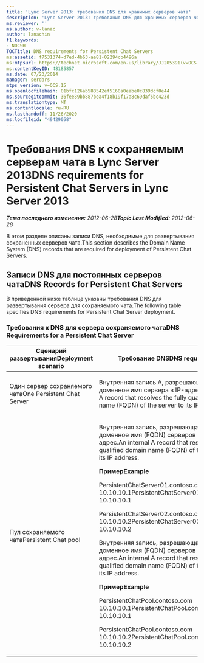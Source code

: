 ```yaml
---
title: 'Lync Server 2013: требования DNS для хранимых серверов чата'
description: 'Lync Server 2013: требования DNS для хранимых серверов чата.'
ms.reviewer: ''
ms.author: v-lanac
author: lanachin
f1.keywords:
- NOCSH
TOCTitle: DNS requirements for Persistent Chat Servers
ms:assetid: f7531374-d7ed-4b63-ae81-02294cb4496a
ms:mtpsurl: https://technet.microsoft.com/en-us/library/JJ205391(v=OCS.15)
ms:contentKeyID: 48185857
ms.date: 07/23/2014
manager: serdars
mtps_version: v=OCS.15
ms.openlocfilehash: 01bfc126ab588542ef5160a0eabe0c839dcf0e44
ms.sourcegitcommit: 36fee89bb887bea4f18b19f17a8c69daf5bc423d
ms.translationtype: MT
ms.contentlocale: ru-RU
ms.lasthandoff: 11/26/2020
ms.locfileid: "49429058"
---
```

# <a name="dns-requirements-for-persistent-chat-servers-in-lync-server-2013"></a><span data-ttu-id="0409c-103">Требования DNS к сохраняемым серверам чата в Lync Server 2013</span><span class="sxs-lookup"><span data-stu-id="0409c-103">DNS requirements for Persistent Chat Servers in Lync Server 2013</span></span>

<div data-xmlns="http://www.w3.org/1999/xhtml">

<div class="topic" data-xmlns="http://www.w3.org/1999/xhtml" data-msxsl="urn:schemas-microsoft-com:xslt" data-cs="https://msdn.microsoft.com/">

<div data-asp="https://msdn2.microsoft.com/asp">



</div>

<div id="mainSection">

<div id="mainBody"><span data-ttu-id="0409c-104">

<span> </span></span><span class="sxs-lookup"><span data-stu-id="0409c-104">

<span> </span></span></span>

<span data-ttu-id="0409c-105">_**Тема последнего изменения:** 2012-06-28_</span><span class="sxs-lookup"><span data-stu-id="0409c-105">_**Topic Last Modified:** 2012-06-28_</span></span>

<span data-ttu-id="0409c-106">В этом разделе описаны записи DNS, необходимые для развертывания сохраненных серверов чата.</span><span class="sxs-lookup"><span data-stu-id="0409c-106">This section describes the Domain Name System (DNS) records that are required for deployment of Persistent Chat Servers.</span></span>

<div>

## <a name="dns-records-for-persistent-chat-servers"></a><span data-ttu-id="0409c-107">Записи DNS для постоянных серверов чата</span><span class="sxs-lookup"><span data-stu-id="0409c-107">DNS Records for Persistent Chat Servers</span></span>

<span data-ttu-id="0409c-108">В приведенной ниже таблице указаны требования DNS для развертывания сервера для сохраняемого чата.</span><span class="sxs-lookup"><span data-stu-id="0409c-108">The following table specifies DNS requirements for Persistent Chat Server deployment.</span></span>

### <a name="dns-requirements-for-a-persistent-chat-server"></a><span data-ttu-id="0409c-109">Требования к DNS для сервера сохраняемого чата</span><span class="sxs-lookup"><span data-stu-id="0409c-109">DNS Requirements for a Persistent Chat Server</span></span>

<table>
<colgroup>
<col style="width: 50%" />
<col style="width: 50%" />
</colgroup>
<thead>
<tr class="header">
<th><span data-ttu-id="0409c-110">Сценарий развертывания</span><span class="sxs-lookup"><span data-stu-id="0409c-110">Deployment scenario</span></span></th>
<th><span data-ttu-id="0409c-111">Требование DNS</span><span class="sxs-lookup"><span data-stu-id="0409c-111">DNS requirement</span></span></th>
</tr>
</thead>
<tbody>
<tr class="odd">
<td><p><span data-ttu-id="0409c-112">Один сервер сохраняемого чата</span><span class="sxs-lookup"><span data-stu-id="0409c-112">One Persistent Chat Server</span></span></p></td>
<td><p><span data-ttu-id="0409c-113">Внутренняя запись A, разрешающая полное доменное имя сервера в IP-адрес.</span><span class="sxs-lookup"><span data-stu-id="0409c-113">An internal A record that resolves the fully qualified domain name (FQDN) of the server to its IP address.</span></span></p></td>
</tr>
<tr class="even">
<td><p><span data-ttu-id="0409c-114">Пул сохраняемого чата</span><span class="sxs-lookup"><span data-stu-id="0409c-114">Persistent Chat pool</span></span></p></td>
<td><p><span data-ttu-id="0409c-115">Внутренняя запись, разрешающая полное доменное имя (FQDN) серверов в свой IP-адрес.</span><span class="sxs-lookup"><span data-stu-id="0409c-115">An internal A record that resolves the fully qualified domain name (FQDN) of the servers to its IP address.</span></span></p>
<p><span data-ttu-id="0409c-116"><strong>Пример</strong></span><span class="sxs-lookup"><span data-stu-id="0409c-116"><strong>Example</strong></span></span></p>
<p><span data-ttu-id="0409c-117">PersistentChatServer01.contoso.com 10.10.10.1</span><span class="sxs-lookup"><span data-stu-id="0409c-117">PersistentChatServer01.contoso.com     10.10.10.1</span></span></p>
<p><span data-ttu-id="0409c-118">PersistentChatServer02.contoso.com 10.10.10.2</span><span class="sxs-lookup"><span data-stu-id="0409c-118">PersistentChatServer02.contoso.com     10.10.10.2</span></span></p>
<p><span data-ttu-id="0409c-119">Внутренняя запись, разрешающая полное доменное имя (FQDN) серверов в свой IP-адрес.</span><span class="sxs-lookup"><span data-stu-id="0409c-119">An internal A record that resolves the fully qualified domain name (FQDN) of the servers to its IP address.</span></span></p>
<p><span data-ttu-id="0409c-120"><strong>Пример</strong></span><span class="sxs-lookup"><span data-stu-id="0409c-120"><strong>Example</strong></span></span></p>
<p><span data-ttu-id="0409c-121">PersistentChatPool.contoso.com 10.10.10.1</span><span class="sxs-lookup"><span data-stu-id="0409c-121">PersistentChatPool.contoso.com    10.10.10.1</span></span></p>
<p><span data-ttu-id="0409c-122">PersistentChatPool.contoso.com 10.10.10.2</span><span class="sxs-lookup"><span data-stu-id="0409c-122">PersistentChatPool.contoso.com    10.10.10.2</span></span></p></td>
</tr>
</tbody>
</table><span data-ttu-id="0409c-123">


</div>

</div>

<span> </span>

</div>

</div>

</span><span class="sxs-lookup"><span data-stu-id="0409c-123">


</div>

</div>

<span> </span>

</div>

</div>

</span></span></div>

